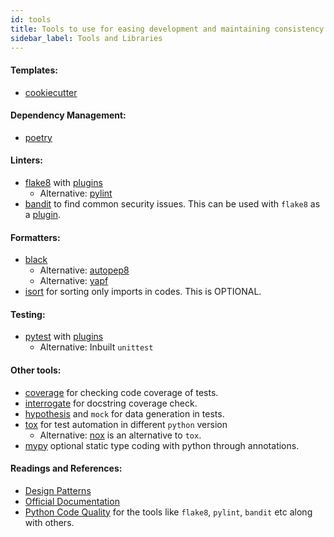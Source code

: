 ```yaml
---
id: tools
title: Tools to use for easing development and maintaining consistency. There are links to readings as well.
sidebar_label: Tools and Libraries
---
```


#### Templates:
* [cookiecutter](https://cookiecutter.readthedocs.io/en/1.7.2/)

#### Dependency Management:
* [poetry](https://python-poetry.org/)

#### Linters:
* [flake8](https://flake8.pycqa.org/en/latest/) with [plugins](https://github.com/DmytroLitvinov/awesome-flake8-extensions)
    * Alternative: [pylint](https://www.pylint.org)
* [bandit](https://bandit.readthedocs.io/en/latest/) to find common security issues. This can be used with `flake8` as a [plugin](https://pypi.org/project/flake8-bandit/).

#### Formatters:
* [black](https://black.readthedocs.io/en/stable/)
    - Alternative: [autopep8](https://pypi.org/project/autopep8/)
    - Alternative: [yapf](https://pypi.org/project/yapf/) 
* [isort](https://timothycrosley.github.io/isort/) for sorting only imports in codes. This is OPTIONAL.

#### Testing:
* [pytest](https://pytest.org) with [plugins](https://docs.pytest.org/en/2.7.3/plugins_index/index.html)
    - Alternative: Inbuilt `unittest`

#### Other tools:
* [coverage](https://coverage.readthedocs.io/en/coverage-5.1/) for checking code coverage of tests.
* [interrogate](https://interrogate.readthedocs.io/en/latest/) for docstring coverage check.
* [hypothesis](https://hypothesis.readthedocs.io/en/latest/) and `mock` for data generation in tests.
* [tox](https://tox.readthedocs.io/en/latest/) for test automation in different `python` version
    - Alternative: [nox](https://nox.thea.codes/en/stable/) is an alternative to `tox`.
* [mypy](http://mypy-lang.org/index.html) optional static type coding with python through annotations.

#### Readings and References:
* [Design Patterns](https://python-patterns.guide/)
* [Official Documentation](https://docs.python.org/3/)
* [Python Code Quality](https://meta.pycqa.org/en/latest/index.html) for the tools like `flake8`, `pylint`, `bandit` etc along with others.
